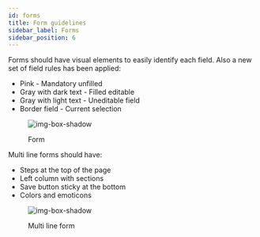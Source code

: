 ```yaml
---
id: forms
title: Form guidelines
sidebar_label: Forms
sidebar_position: 6
---
```


Forms should have visual elements to easily identify each field. 
Also a new set of field rules has been applied:
- Pink - Mandatory unfilled
- Gray with dark text - Filled editable
- Gray with light text - Uneditable field
- Border field - Current selection

<figure>

![img-box-shadow](/img/design/design-form.png)
<figcaption>Form</figcaption>
</figure>


Multi line forms should have:
- Steps at the top of the page
- Left column with sections
- Save button sticky at the bottom
- Colors and emoticons

<figure>

![img-box-shadow](/img/design/design-multi-line-form.png)
<figcaption>Multi line form</figcaption>
</figure>


